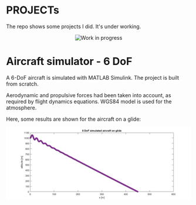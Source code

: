 # PROJECTs
The repo shows some projects I did. It's under working.
<p align="center">
  <img src="https://github.com/vejsili/voyager/blob/main/gif/WIP.gif" alt="Work in progress" width=256 >
</p>

# Aircraft simulator - 6 DoF

A 6-DoF aircraft is simulated with MATLAB Simulink. The project is built from scratch. 

Aerodynamic and propulsive forces had been taken into account, as required by flight dynamics equations. WGS84 model is used for the atmosphere.

Here, some results are shown for the aircraft on a glide:
<p align="center">
  <img src="https://github.com/vejsili/voyager/blob/main/images/ALTvsX.jpg" alt="altitude vs distance">
</p>




